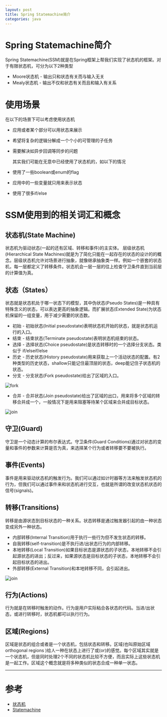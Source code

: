 ```yaml
---
layout: post
title: Spring Statemachine简介
categories: java
---
```


Spring Statemachine简介
=======================
   
  Spring Statemachine(SSM)就是在Spring框架上帮我们实现了状态机的框架。对于有限状态机，可分为以下2种类型
  
* Moore状态机 - 输出只和状态有关而与输入无关
* Mealy状态机 - 输出不仅和状态有关而且和输入有关系
  
# 使用场景
 
  在以下的场景下可以考虑使用状态机
 
* 应用或者某个部分可以用状态来展示
* 希望将复杂的逻辑分解成一个个小的可管理的子任务
* 需要解决如异步回调等同步的问题

  其实我们可能在无意中已经使用了状态机的，如以下的情况
  
* 使用了一些boolean或enum的flag
* 应用中的一些变量就只用来表示状态
* 使用了很多if/else
  
# SSM使用到的相关词汇和概念 
  
## 状态机(State Machine)
   
  状态机为驱动状态(一起的还有区域、转移和事件)的主实体。
  层级状态机(Hierarchical State Machines)就是为了简化只能在一起存在的状态的设计的的概念。层级状态机允许对场景进行抽象，就像继承抽象类一样。例如一个嵌套的状态机，每一层都定义了转移条件。状态机会一层一层的往上检查守卫条件直到当前层的计算值为真。
  
## 状态（States）
   
  状态就是状态机处于哪一状态下的模型，其中伪状态(Pseudo States)是一种具有特殊含义的状态，可以表达更高的抽象逻辑。而扩展状态(Extended State)为状态机保留的一组变量，用于减少需要的状态数。
   
* 初始 - 初始状态(Initial pseudostate)表明状态机开始的状态，就是状态机运行的入口。
* 结束 - 结束状态(Terminate pseudostate)表明状态机结束的状态。
* 选择 - 选择状态(Choice pseudostate)是状态转移时的一个选择分支状态。类似于 if/elseif/else 
* 历史 - 历史状态(History pseudostate)用来获取上一个活动状态的配置。有2种类型的历史状态，shallow只能记住最顶层的状态，deep能记住子状态机的状态。
* 分支 - 分支状态(Fork pseudostate)给出了区域的入口。

![fork](http://docs.spring.io/spring-statemachine/docs/1.0.0.RELEASE/reference/htmlsingle/images/statechart7.png)

* 合并 - 合并状态(Join pseudostate)给出了区域的出口，用来将多个区域的转移合并成一个，一般情况下是用来阻塞等待某个区域来合并成目标状态。

![join](http://docs.spring.io/spring-statemachine/docs/1.0.0.RELEASE/reference/htmlsingle/images/statechart8.png)
  
## 守卫(Guard)
   
  守卫是一个动态计算的布尔表达式。守卫条件(Guard Conditions)通过对状态的变量和事件的参数来计算是否为真，来选择某个行为或者转移要不要被执行。
  
## 事件(Events)
   
  事件是用来驱动状态机的触发行为。我们可以通过如计时器等方法来触发状态机的行为，但我们可以通过事件来和状态机进行交互，也就是所谓的改变状态机状态的信号(signals)。
  
## 转移(Transitions)
   
  转移是由源状态到目标状态的一种关系。状态转移是通过触发器引起的由一种状态变成另外一种状态。
  
* 内部转移(Internal Transition)用于执行一些行为但不发生状态的转移。
* 自我转移(self-transition)是不执行进/出状态行为的内部转移。
* 本地转移(Local Transition)如果目标状态是源状态的子状态，本地转移不会引起源状态的进出；反过来，如果源状态是目标状态的子状态，本地转移不会引起目标状态的进出。
* 外部转移(External Transition)和本地转移不同，会引起进出。

![join](http://docs.spring.io/spring-statemachine/docs/1.0.0.RELEASE/reference/htmlsingle/images/statechart4.png)

## 行为(Actions)
   
  行为就是在转移时触发的动作。行为是用户实际粘合各状态的代码。当进/出状态，或进行转移时，状态机都可以执行行为。
  
## 区域(Regions)
   
  区域是状态的组合或者是一个状态机，包括状态和转移。区域(也叫原始区域orthogonal regions )给人一种在状态上进行了或(or)的感觉。每个区域其实就是一个状态机，但是同时处理2个不同的状态机比较不方便，而且实际上这些状态机是一起工作。区域这个概念就是将多种类似的状态合成一种单一状态。
   

-----
  
# 参考

* [状态机](http://baike.baidu.com/link?url=pEU1aOz0PuB_ekXbA0bBl_ovs5QxAfV7lbSJDJm2Y7q5G7st0jrP8ECtIw2nzdiwuBBob0zIboeaoZX44FEHzK)
* [Statemachine](http://docs.spring.io/spring-statemachine/docs/1.0.0.RELEASE/reference/htmlsingle/)

